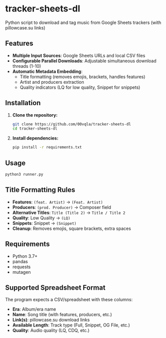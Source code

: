 # tracker-sheets-dl

Python script to download and tag music from Google Sheets trackers (with pillowcase.su links)

## Features

- **Multiple Input Sources**: Google Sheets URLs and local CSV files
- **Configurable Parallel Downloads**: Adjustable simultaneous download threads (1-10)
- **Automatic Metadata Embedding**: 
  - Title formatting (removes emojis, brackets, handles features)
  - Artist and producers extraction
  - Quality indicators (LQ for low quality, Snippet for snippets)

## Installation

1. **Clone the repository:**
   ```bash
   git clone https://github.com/00vqla/tracker-sheets-dl
   cd tracker-sheets-dl
   ```

2. **Install dependencies:**
   ```bash
   pip install -r requirements.txt
   ```

## Usage
   ```bash
   python3 runner.py
   ```

## Title Formatting Rules

- **Features**: `(feat. Artist)` → `(Feat. Artist)`
- **Producers**: `(prod. Producer)` → Composer field
- **Alternative Titles**: `Title (Title 2)` → `Title / Title 2`
- **Quality**: Low Quality → `(LQ)`
- **Snippets**: Snippet → `(Snippet)`
- **Cleanup**: Removes emojis, square brackets, extra spaces

## Requirements

- Python 3.7+
- pandas
- requests
- mutagen

## Supported Spreadsheet Format

The program expects a CSV/spreadsheet with these columns:
- **Era**: Album/era name
- **Name**: Song title (with features, producers, etc.)
- **Link(s)**: pillowcase.su download links
- **Available Length**: Track type (Full, Snippet, OG File, etc.)
- **Quality**: Audio quality (LQ, CDQ, etc.)
